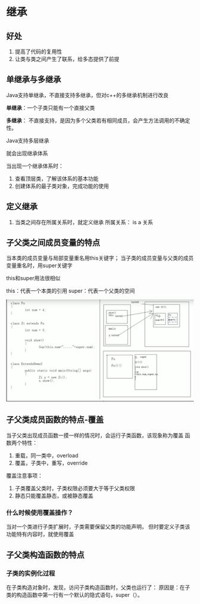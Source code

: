 # 继承

## 好处

1. 提高了代码的复用性
2. 让类与类之间产生了联系，给多态提供了前提

## 单继承与多继承

Java支持单继承，不直接支持多继承，但对c++的多继承机制进行改良

**单继承**：一个子类只能有一个直接父类

**多继承**：
不直接支持，是因为多个父类若有相同成员，会产生方法调用的不确定性。

Java支持多层继承

就会出现继承体系

当出现一个继承体系时：
1. 查看顶层类，了解该体系的基本功能
2. 创建体系的最子类对象，完成功能的使用

## 定义继承

1. 当类之间存在所属关系时，就定义继承
所属关系： is a 关系

## 子父类之间成员变量的特点

当本类的成员变量与局部变量重名用this关键字；
当子类的成员变量与父类的成员变量重名时，用super关键字

this和super用法很相似

this：代表一个本类的引用
super：代表一个父类的空间

![](2019-11-03-20-22-02.png)

## 子父类成员函数的特点-覆盖

当子父类出现成员函数一摸一样的情况时，会运行子类函数，该现象称为覆盖
函数两个特性：

1. 重载，同一类中，overload
2. 覆盖，子类中，重写，override

覆盖注意事项：

1. 子类覆盖父类时，子类权限必须要大于等于父类权限
2. 静态只能覆盖静态，或被静态覆盖

### 什么时候使用覆盖操作？

当对一个类进行子类扩展时，子类需要保留父类的功能声明，
但时要定义子类该功能特有内容时，就使用覆盖


## 子父类构造函数的特点

### 子类的实例化过程

在子类构造对象时，发现，访问子类构造函数时，父类也运行了：
原因是：在子类的构造函数中第一行有一个默认的隐式语句，super（）。